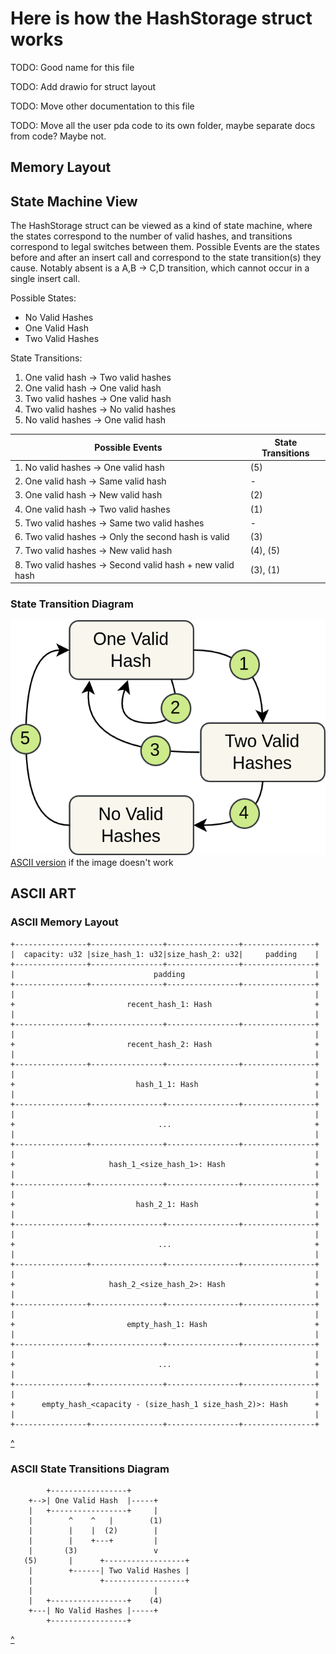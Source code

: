 # Here is how the HashStorage struct works

TODO: Good name for this file

TODO: Add drawio for struct layout

TODO: Move other documentation to this file

TODO: Move all the user pda code to its own folder, maybe separate docs from code? Maybe not.

## Memory Layout


## State Machine View

The HashStorage struct can be viewed as a kind of state machine, where the states correspond
to the number of valid hashes, and transitions correspond to legal switches between them.
Possible Events are the states before and after an insert call and correspond to the state
transition(s) they cause. Notably absent is a A,B -> C,D transition, which cannot occur in a
single insert call.

Possible States:  
- No Valid Hashes
- One Valid Hash
- Two Valid Hashes



State Transitions:  
 1. One valid hash -> Two valid hashes 
 2. One valid hash -> One valid hash  
 3. Two valid hashes -> One valid hash  
 4. Two valid hashes -> No valid hashes
 5. No valid hashes -> One valid hash    
 


| Possible Events                                            | State Transitions |
|------------------------------------------------------------|-------------------|
| 1. No valid hashes -> One valid hash                       | (5)               |
| 2. One valid hash -> Same valid hash                       | -                 |
| 3. One valid hash -> New valid hash                        | (2)               |
| 4. One valid hash -> Two valid hashes                      | (1)               |
| 5. Two valid hashes -> Same two valid hashes               | -                 |
| 6. Two valid hashes -> Only the second hash is valid       | (3)               |
| 7. Two valid hashes -> New valid hash                      | (4), (5)          |
| 8. Two valid hashes -> Second valid hash + new valid hash  | (3), (1)          |

### State Transition Diagram

![image](proof_flow.drawio.png)  
[ASCII version](#ascii-state-transition-diagram) if the image doesn't work  

## ASCII ART

### ASCII Memory Layout

```
+----------------+----------------+----------------+----------------+
|  capacity: u32 |size_hash_1: u32|size_hash_2: u32|     padding    |
+----------------+----------------+----------------+----------------+
|                               padding                             |
+----------------+----------------+----------------+----------------+
|                                                                   |
+                         recent_hash_1: Hash                       +
|                                                                   |
+----------------+----------------+----------------+----------------+
|                                                                   |
+                         recent_hash_2: Hash                       +
|                                                                   |
+----------------+----------------+----------------+----------------+
|                                                                   |
+                           hash_1_1: Hash                          +
|                                                                   |
+----------------+----------------+----------------+----------------+
|                                                                   |
+                                ...                                +
|                                                                   |
+----------------+----------------+----------------+----------------+
|                                                                   |
+                     hash_1_<size_hash_1>: Hash                    +
|                                                                   |
+----------------+----------------+----------------+----------------+
|                                                                   |
+                           hash_2_1: Hash                          +
|                                                                   |
+----------------+----------------+----------------+----------------+
|                                                                   |
+                                ...                                +
|                                                                   |
+----------------+----------------+----------------+----------------+
|                                                                   |
+                     hash_2_<size_hash_2>: Hash                    +
|                                                                   |
+----------------+----------------+----------------+----------------+
|                                                                   |
+                         empty_hash_1: Hash                        +
|                                                                   |
+----------------+----------------+----------------+----------------+
|                                                                   |
+                                ...                                +
|                                                                   |
+----------------+----------------+----------------+----------------+
|                                                                   |
+      empty_hash_<capacity - (size_hash_1 size_hash_2)>: Hash      +
|                                                                   |
+----------------+----------------+----------------+----------------+
```
[^](#memory-layout)  

### ASCII State Transitions Diagram
```
        +-----------------+             
    +-->| One Valid Hash  |-----+       
    |   +-----------------+     |       
    |        ^    ^   |        (1)      
    |        |    |  (2)        |       
    |        |    +---+         |       
    |       (3)                 v       
   (5)       |      +------------------+
    |        +------| Two Valid Hashes |
    |               +------------------+
    |                           |       
    |   +-----------------+    (4)      
    +---| No Valid Hashes |-----+       
        +-----------------+             
```
[^](#state-transition-diagram)  